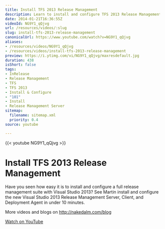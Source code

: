 ```yaml
---
title: Install TFS 2013 Release Management
description: Learn to install and configure TFS 2013 Release Management in under 10 minutes with Martin. Streamline your deployment process effortlessly!
date: 2014-01-21T16:36:55Z
videoId: NG9Y1_qQjvg
url: /resources/videos/:slug
slug: install-tfs-2013-release-management
canonicalUrl: https://www.youtube.com/watch?v=NG9Y1_qQjvg
aliases:
- /resources/videos/NG9Y1_qQjvg
- /resources/videos/install-tfs-2013-release-management
preview: https://i.ytimg.com/vi/NG9Y1_qQjvg/maxresdefault.jpg
duration: 438
isShort: false
tags:
- InRelease
- Release Management
- TFS
- TFS 2013
- Install & Configure
- "101"
- Install
- Release Management Server
sitemap:
  filename: sitemap.xml
  priority: 0.4
source: youtube

---
```

{{< youtube NG9Y1_qQjvg >}}

# Install TFS 2013 Release Management

Have you seen how easy it is to install and configure a full release management suite with Visual Studio 2013? See Martin install and configure the new Visual Studio 2013 Release Management Server, Client, and Deployment Agent in under 10 minutes.

More videos and blogs on http://nakedalm.com/blog

[Watch on YouTube](https://www.youtube.com/watch?v=NG9Y1_qQjvg)

